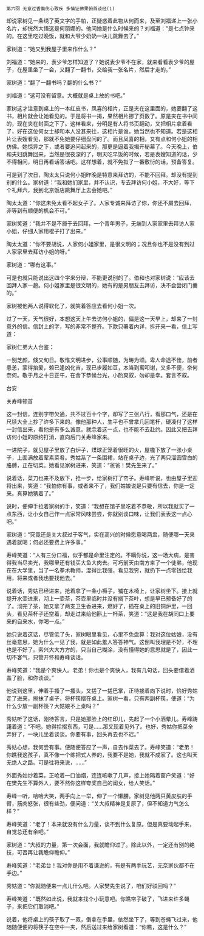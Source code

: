     第六回 无意过香巢伤心致疾 多情证佛果俯首谈经(1) 

   却说家树见一条绣了英文字的手帕，正疑惑着此物从何而来，及至刘福递上一张小名片，却恍然大悟这是何丽娜的。他问她是什么时候来的？刘福道：“是七点钟来的。在这里吃过晚饭，就和大爷少奶奶一块儿跳舞去了。”

   家树道：“她又到我屋子里来作什么？”

   刘福道：“她来的，表少爷怎样知道了？她说表少爷不在家，就来看看表少爷的屋子，在屋里坐了一会，又翻了一翻书，交给我一张名片，然后才走的。”

   家树道：“翻了一翻书吗？翻的什么书？”

   刘福道：“这可没有留意。大概就是桌上放的书吧。”

   家树这才注意到桌上的一本红皮书，凤喜的相片，正是夹在这里面的，她要翻了这书，相片就会让她看见的。于是将书一揭，果然相片挪了页数了。原是夹在书中间的，现在夹在封面之下了。这样看来，分明是有人将书页翻动，又把相片拿着看了，好在这位何女士却和本人没甚来往，这相片是谁，她当然也不知道。若是这相片让表嫂看见，那就不免她要仔细盘问的了。而且凤喜的相，又有点和何小姐的相仿佛。她惊异之下，或者要追问起来的，那更是逼着我揭开秘幕了。今天晚上，伯和夫妇跳舞回来，当然是很夜深的了，明天吃早饭的时候，若是表嫂知道的话，少不得相问，明日再看话答话吧。这样想着，就不免拟了一番敷衍的话，预备答复。

   可是到了次日，陶太太只说何小姐昨晚是特意来拜访的，不能不回拜。却没有提到别的什么。家树道：“我和她们家里，并不认识，专去拜访何小姐，不大好，等下个礼拜六，我到北京饭店跳舞厅上去会她吧。”

   陶太太道：“你这未免太看不起女子了。人家专诚来拜访了你，你还不屑去回拜，非等到有顺便的机会不可。”

   家树笑道：“我并不是不屑于去回拜，一个青年男子，无端到人家家里去拜访人家小姐，仔细人家用棍子打了出来。”

   陶太太道：“你不要胡说，人家何小姐家里，是很文明的；况且你也不是没有到过人家家里去拜访小姐的呀。”

   家树道：“哪有这事。”

   可是也就只能说出这四个字来分辩，不能更说别的了。伯和也对家树说：“应该去回拜人家一趟。何小姐家里是很文明的，她有的是男朋友去拜访，决不会尝闭门羹的。”

   家树被他两人说得软化了，就笑着答应去看何小姐一次。

   过了一天，天气很好，本想这天上午去访何小姐的，偏是这一天早上，却来了一封意外的信。信封上的字，写的非常不整齐。下款只署着内详，拆开来一看，信上写道：

   家树仁弟大人台鉴：

   一别芝颜，倏又旬日。敬惟文明进步，公事顺随，为畴为颂。卑人命途不佳，前者患恙，蒙得抬爱，赖已逢凶化吉，现已步履如亘，本当到寓叩谢，又多不便，奈何奈何。敬于月之十日正午，在舍下恭候台光，小酌爽叙，勿却是幸。套言不叙。

   台安

   关寿峰顿首

   这一封信，连别字带欠通，共不过百十个字，却写了三张八行，看那口气，还是在尺牍大全上抄了许多下来的。像他那种人，生平也不曾拿几回笔杆，硬凑付了这样一封信出来，看他是有多么诚意。就念着这一点，也不能不去赴约。因此又把去拜访何小姐的原约打消，直向后门关寿峰家来。

   一进院子，就见屋子里放了白炉子，煤球正笼着很旺的火，屋檐下放了一张小桌子，上面满放着荤素菜肴。秀姑系了一条围裙，站在桌子边，光了两只溜圆雪白的胳膊，正在切菜。她看见家树进来，笑道：“爸爸！樊先生来了。”

   说着话，菜刀也来不及放下，抢一步，给家树打了帘子。寿峰听说，也由屋子里迎将出来，笑道：“我怕你有事，或者来不了，我们姑娘说是只要有信去，你是一定来。真算她猜着了。”

   说时，便伸手拉着家树的手，笑道：“我想在馆子里吃着不恭敬，所以我就买了一点东西，让小女自己作一点家常风味尝尝，你就别谈口味，让我们表表这一点心吧。”

   家树道：“究竟还是关大叔过于客气，实在高兴的时候愿意喝两盅，随便哪一天来遇着就喝；何必还要费上许多事。”

   寿峰笑道：“人有三分口福，似乎都是命里注定的。不瞒你说，这一场大病，是害得我当尽卖光，我哪里还有钱买大鱼大肉去。可巧前天由南方来了一个徒弟，他现在在大学里，当了一名拳术教师，混得比我强，看见我穷，就扔下一点零钱给我用，将来或者我也要找他去。”

   说着话，秀姑已经进来，抢着拿了一条小褥子，铺在木椅上，让家树坐下。接上就提开水壶进来，沏上一壶茶，茶壶里临时并没有搁下茶叶，想是早已预备好了的了。沏完了茶，她又拿了两支卫生香进来，燃好了，插在桌上的旧铜炉里，一回头，看见茶杯子还空着，却走过来给他斟上一杯茶，笑道：“这是我在胡同口上要来的自来水，你喝一点。”

   她只说着这话，尽管低了头，家树眼里看见，心里不免盘算：我对这位姑娘，没有丝毫意思，她为什么一见了我，就是如此羞人答答神气。这倒叫我理是不好，不理也是不好了。索兴大大方方的，只当自己糊涂，没有懂得她的意思就是了，因此一切不客气，只管开怀和寿峰谈话。

   寿峰笑道：“我是个爽快人。老弟！你也是个爽快人，我有几句话，回头要借着酒盖了脸，和你谈谈。”

   他说到这里，伸着手搔了一搔头，又搓了一搓巴掌，正待接着向下说时，恰好秀姑走了进来，擦抹了桌子，将杯筷摆在桌上。家树一看，只有两副杯筷，便道：“为什么少放一副杯筷？大姑娘不上桌吗？”

   秀姑听了这话，刚待答言，只是她那脸上的红印儿，先起了一个小酒晕儿。寿峰踌躇着道：“不吧。她得拾掇东西，可是……那又现着见外了。也好，秀姑你把菜全弄好了，一块儿坐着谈谈。你要有事，回头再去也不迟。”

   秀姑心想，我何尝有事。便随便答应了一声，自去作菜去了。寿峰笑道：“老弟！你瞧我这孩子，真不像一个练把式人养的，我要不是她，我就不成家了。这也叫天无绝人之路。可是往将来说，……”

   外面秀姑炒着菜，正呛着一口油烟，连连咳嗽了几声，接上她隔着窗户笑道：“好在樊先生不算外人，要不然你这样夸奖自己的闺女，给人笑话。”

   寿峰一听，哈哈大笑，两手向上一举，伸了一个懒腰。家树见他两只黄皮肤的手臂，筋肉怒张，很有些劲，便问道：“关大叔精神是复原了，但不知道力气怎么样？”

   寿峰笑道：“老了！本来就没有什么力量，谈不到什么复原。但是真要动起手来，自觉总还有余吧。”

   家树道：“大叔的力量，第一次会面，我就瞻仰过了。除此以外，一定还有别的绝技，可否再让我瞻仰瞻仰。”

   寿峰笑道：“老弟台！我对你是用不着谦逊的，有是有两手玩艺，无奈家伙都不在手边。”

   秀姑道：“你就随便来一点儿什么吧。人家樊先生说了，咱们好驳回吗？”

   寿峰笑道：“既然如此说，我就来找个小玩意吧。你瞧帘子破了，飞进来许多蝇子，来把它们取消吧。”

   说着，他将桌上的筷子取了一双，倒拿在手里，依然坐下了，等到苍蝇飞过来，他随随便便的将筷子在空中一夹，然后送过来给家树看道：“你瞧，这是什么？”

